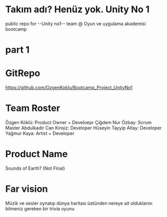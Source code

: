 # Takım adı? Henüz yok. Unity No 1
public repo for --Unity no1-- team @ Oyun ve uygulama akademisi bootcamp

# part 1

# GitRepo 
https://github.com/OzgenKoklu/Bootcamp_Project_UnityNo1

# Team Roster 
Özgen Köklü: Product Owner + Develoepr
Çiğdem Nur Özbay: Scrum Master
Abdulkadir Can Kinsiz: Developer 
Hüseyin Tayyip Altay: Developer
Yağmur Kaya: Artist + Developer

# Product Name 
Sounds of Earth? (Not Final)

# Far vision
Müzik ve sesler oynatıp dünya haritası üstünden nereye ait olduklarını bilmeniz gereken bir trivia oyunu

